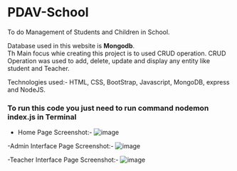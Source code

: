 # PDAV-School
To do Management of Students and Children in School. 


Database used in this website is <b>Mongodb</b>.
<br>
Th Main focus whie creating this project is to used CRUD operation.
CRUD Operation was used to add, delete, update and display any entity like student and Teacher.

Technologies used:-
HTML, CSS, BootStrap, Javascript, MongoDB, express and NodeJS.

<h3>To run this code you just need to run command nodemon index.js in Terminal</h3>

- Home Page Screenshot:-
  ![image](https://user-images.githubusercontent.com/107272799/200109956-7aa664f9-0856-4ac0-9e22-a43f346840ea.png)

  
-Admin Interface Page Screenshot:-
![image](https://user-images.githubusercontent.com/107272799/200110053-965c40f2-d03f-4ee0-9c80-b357ce563b60.png)


-Teacher Interface Page Screenshot:-
![image](https://user-images.githubusercontent.com/107272799/200110115-b2a29362-ad4a-493a-ae57-95a838bcfb22.png)



